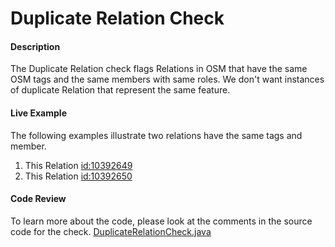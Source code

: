 # Duplicate Relation Check

#### Description
The Duplicate Relation check flags Relations in OSM that have the same OSM tags and the same members with same roles.
We don't want instances of duplicate Relation that represent the same feature. 

#### Live Example
The following examples illustrate two relations have the same tags and member.
1) This Relation [id:10392649](https://www.openstreetmap.org/relation/10392649) 
2) This Relation [id:10392650](https://www.openstreetmap.org/relation/10392650) 


#### Code Review

To learn more about the code, please look at the comments in the source code for the check.
[DuplicateRelationCheck.java](../../src/main/java/org/openstreetmap/atlas/checks/validation/relation/DuplicateRelationCheck.java)